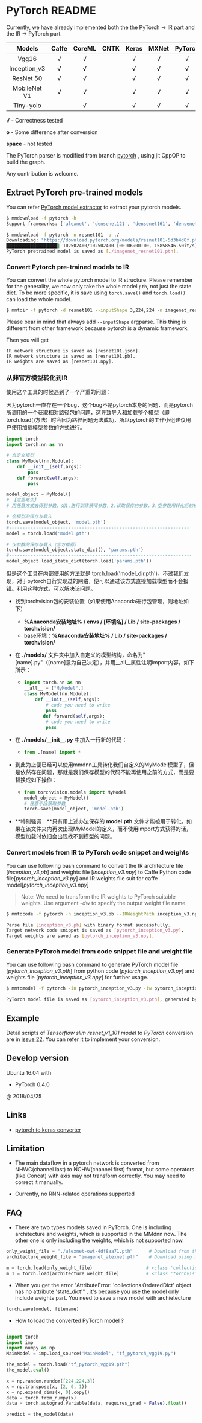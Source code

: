 # PyTorch README

Currently, we have already implemented both the the PyTorch -> IR part and the IR -> PyTorch part.

Models                   | Caffe | CoreML | CNTK | Keras | MXNet | PyTorch | TensorFlow| Onnx
:-----------------------:|:-----:|:------:|:----:|:-----:|:-----:|:-------:|:------:|:------:|
Vgg16                    |   √   |   √    |      |   √   |   √   |    √    | √       | √
Inception_v3             |   √   |   √    |      |   √   |   √   |    √    | √       | √
ResNet 50                |   √   |   √    |      |   √   |   √   |    √    | √       | √
MobileNet V1             |   √   |   √    |      |   √   |   √   |    √    | √       | √
Tiny-yolo                |       |   √    |      |   √   |   √   |    √    | √       | √

**√** - Correctness tested

**o** - Some difference after conversion

**space** - not tested


The PyTorch parser is modified from branch [pytorch](https://github.com/Microsoft/MMdnn/tree/pytorch) , using jit CppOP to build the graph.

Any contribution is welcome.

## Extract PyTorch pre-trained models

You can refer [PyTorch model extractor](https://github.com/Microsoft/MMdnn/blob/master/mmdnn/conversion/examples/pytorch/extractor.py) to extract your pytorch models.

```bash
$ mmdownload -f pytorch -h
Support frameworks: ['alexnet', 'densenet121', 'densenet161', 'densenet169', 'densenet201', 'inception_v3', 'resnet101', 'resnet152', 'resnet18', 'resnet34', 'resnet50', 'vgg11', 'vgg11_bn', 'vgg13', 'vgg13_bn', 'vgg16', 'vgg16_bn', 'vgg19', 'vgg19_bn']

$ mmdownload -f pytorch -n resnet101 -o ./
Downloading: "https://download.pytorch.org/models/resnet101-5d3b4d8f.pth" to /home/ruzhang/.torch/models/resnet101-5d3b4d8f.pth
███████████████████| 102502400/102502400 [00:06<00:00, 15858546.50it/s]
PyTorch pretrained model is saved as [./imagenet_resnet101.pth].

```

### Convert Pytorch pre-trained models to IR
You can convert the whole pytorch model to IR structure. Please remember for the generality, we now only take the whole model `pth`, not just the state dict. To be more specific, it is save using `torch.save()` and `torch.load()` can load the whole model.

```bash
$ mmtoir -f pytorch -d resnet101 --inputShape 3,224,224 -n imagenet_resnet101.pth
```

Please bear in mind that always add `--inputShape` argparse. This thing is different from other framework because pytorch is a dynamic framework.

Then you will get
```
IR network structure is saved as [resnet101.json].
IR network structure is saved as [resnet101.pb].
IR weights are saved as [resnet101.npy].
```

### 从非官方模型转化到IR

使用这个工具的时候遇到了一个严重的问题：

因为pytorch一直存在一个bug，这个bug不是pytorch本身的问题，而是pytorch所调用的一个获取相对路径包的问题，这导致导入和加载整个模型（即torch.load()方法）时会因为路径问题无法成功，所以pytorch的工作小组建议用户使用加载模型参数的方式进行。

```python
import torch
import torch.nn as nn

# 自定义模型
class MyModel(nn.Module):
    def __init__(self,args):
        pass
   	def forward(self,args):
        pass

model_object = MyModel()
# 【这里略去】
# 用任意方式去得到参数，如1.进行训练获得参数，2.读取保存的参数，3.空参数用转化后的模型训练

# 全模型的保存与载入
torch.save(model_object, 'model.pth')
#-------------------------------------------------------------------
model = torch.load('model.pth')

# 仅参数的保存与载入（官方推荐）
torch.save(model_object.state_dict(), 'params.pth')
#--------------------------------------------------------------------
model_object.load_state_dict(torch.load('params.pth'))
```



但是这个工具在内部使用的方法就是 torch.load('model\_dir.pth')。不过我们发现，对于pytorch自行实现过的网络，便可以通过该方式直接加载模型而不会报错。利用这种方式，可以解决该问题。

- 找到torchvision包的安装位置（如果使用Anaconda进行包管理，则地址如下）

  - **%Anaconda安装地址% / envs / [环境名] / Lib / site-packages / torchvision/** 
  - base环境：**%Anaconda安装地址% / Lib / site-packages / torchvision/** 

- 在 **./models/** 文件夹中加入自定义的模型结构，命名为"[name].py"（[name]意为自己决定），并用\_\_all\_\_属性注明import内容，如下所示：

  -  ```python
     import torch.nn as nn
     __all__ = ["MyModel",]
     class MyModel(nn.Module):
         def __init__(self,args):
             # code you need to write
             pass
        	def forward(self,args):
             # code you need to write
             pass
     ```

- 在 **./models/\_\_init\_\_.py** 中加入一行新的代码：

  - ```python
    from .[name] import *
    ```

- 到此为止便已经可以使用mmdnn工具转化我们自定义的MyModel模型了，但是依然存在问题，那就是我们保存模型的代码不能再使用之前的方式，而是要替换成如下操作：

  - ```python
    from torchvision.models import MyModel
    model_object = MyModel()
    # 任意手段获取参数
    torch.save(model_object, 'model.pth')
    ```

- **特别强调：**只有用上述办法保存的 **model.pth** 文件才能被用于转化。如果在该文件夹内再次出现MyModel的定义，而不使用import方式获得的话，模型加载时依旧会出现找不到模型的问题。

### Convert models from IR to PyTorch code snippet and weights

You can use following bash command to convert the IR architecture file [*inception_v3.pb*] and weights file [*inception_v3.npy*] to Caffe Python code file[*pytorch_inception_v3.py*] and IR weights file suit for caffe model[*pytorch_inception_v3.npy*]

> Note: We need to transform the IR weights to PyTorch suitable weights. Use argument *-dw* to specify the output weight file name.

```bash
$ mmtocode -f pytorch -n inception_v3.pb --IRWeightPath inception_v3.npy --dstModelPath pytorch_inception_v3.py -dw pytorch_inception_v3.npy

Parse file [inception_v3.pb] with binary format successfully.
Target network code snippet is saved as [pytorch_inception_v3.py].
Target weights are saved as [pytorch_inception_v3.npy].
```

### Generate PyTorch model from code snippet file and weight file

You can use following bash command to generate PyTorch model file [*pytorch_inception_v3.pth*] from python code [*pytorch_inception_v3.py*] and weights file [*pytorch_inception_v3.npy*] for further usage.

```bash
$ mmtomodel -f pytorch -in pytorch_inception_v3.py -iw pytorch_inception_v3.npy -o pytorch_inception_v3.pth

PyTorch model file is saved as [pytorch_inception_v3.pth], generated by [pytorch_inception_v3.py] and [pytorch_inception_v3.npy]. Notice that you may need [pytorch_inception_v3.py] to load the model back.

```

## Example

Detail scripts of *Tensorflow slim resnet_v1_101 model* to *PyTorch* conversion are in [issue 22](https://github.com/Microsoft/MMdnn/issues/22). You can refer it to implement your conversion.

## Develop version

Ubuntu 16.04 with

- PyTorch 0.4.0

@ 2018/04/25

## Links

- [pytorch to keras converter](https://github.com/nerox8664/pytorch2keras)

## Limitation

- The main dataflow in a pytorch network is converted from NHWC(channel last) to NCHW(channel first) format, but some operators (like Concat) with axis may not transform correctly. You may need to correct it manually.

- Currently, no RNN-related operations supported

## FAQ

- There are two types models saved in PyTorch. One is including architecture and weights, which is supported in the MMdnn now. The other  one is only including the weights, which is not supported now.

```python
only_weight_file = "./alexnet-owt-4df8aa71.pth"      # Download from the model zoo
architecture_weight_file = "imagenet_alexnet.pth"    # Download using mmdownload()

m = torch.load(only_weight_file)                    # <class 'collections.OrderedDict'>
m_1 = torch.load(architecture_weight_file)          # <class 'torchvision.models.alexnet.AlexNet'> supported!

```
- When you get the error "AttributeError: 'collections.OrderedDict' object has no attribute 'state_dict'" , it's because you use the model only include weights part. You need to save a new model with archietecture

```python
torch.save(model, filename)
```

- How to load the converted PyTorch model ?

```python

import torch
import imp
import numpy as np
MainModel = imp.load_source('MainModel', "tf_pytorch_vgg19.py")

the_model = torch.load("tf_pytorch_vgg19.pth")
the_model.eval()

x = np.random.random([224,224,3])
x = np.transpose(x, (2, 0, 1))
x = np.expand_dims(x, 0).copy()
data = torch.from_numpy(x)
data = torch.autograd.Variable(data, requires_grad = False).float()

predict = the_model(data)


```


